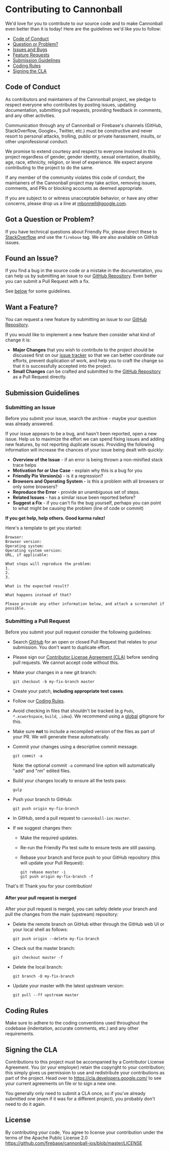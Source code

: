 # Contributing to Cannonball

We'd love for you to contribute to our source code and to make Cannonball even better than it is today! Here are the guidelines we'd like you to follow:

 - [Code of Conduct](#coc)
 - [Question or Problem?](#question)
 - [Issues and Bugs](#issue)
 - [Feature Requests](#feature)
 - [Submission Guidelines](#submit)
 - [Coding Rules](#rules)
 - [Signing the CLA](#cla)

## <a name="coc"></a> Code of Conduct

  As contributors and maintainers of the Cannonball project, we pledge to respect everyone who contributes by posting issues, updating documentation, submitting pull requests, providing feedback in comments, and any other activities.

  Communication through any of Cannonball or Firebase's channels (GitHub, StackOverflow, Google+, Twitter, etc.) must be constructive and never resort to personal attacks, trolling, public or private harassment, insults, or other unprofessional conduct.

  We promise to extend courtesy and respect to everyone involved in this project regardless of gender, gender identity, sexual orientation, disability, age, race, ethnicity, religion, or level of experience. We expect anyone contributing to the project to do the same.

  If any member of the community violates this code of conduct, the maintainers of the Cannonball project may take action, removing issues, comments, and PRs or blocking accounts as deemed appropriate.

  If you are subject to or witness unacceptable behavior, or have any other concerns, please drop us a line at mbonnell@google.com.

## <a name="question"></a> Got a Question or Problem?

  If you have technical questions about Friendly Pix, please direct these to [StackOverflow][stackoverflow] and use the `firebase` tag. We are also available on GitHub issues.

## <a name="issue"></a> Found an Issue?
  If you find a bug in the source code or a mistake in the documentation, you can help us by
  submitting an issue to our [GitHub Repository][github]. Even better you can submit a Pull Request
  with a fix.

  See [below](#submit) for some guidelines.

## <a name="feature"></a> Want a Feature?
  You can request a new feature by submitting an issue to our [GitHub Repository][github].

  If you would like to implement a new feature then consider what kind of change it is:

  * **Major Changes** that you wish to contribute to the project should be discussed first on our
  [issue tracker][github] so that we can better coordinate our efforts, prevent
  duplication of work, and help you to craft the change so that it is successfully accepted into the
  project.
  * **Small Changes** can be crafted and submitted to the [GitHub Repository][github] as a Pull Request directly.

## <a name="submit"></a> Submission Guidelines
### Submitting an Issue
  Before you submit your issue, search the archive - maybe your question was already answered.

  If your issue appears to be a bug, and hasn't been reported, open a new issue.
  Help us to maximize the effort we can spend fixing issues and adding new
  features, by not reporting duplicate issues.  Providing the following information will increase the
  chances of your issue being dealt with quickly:

  * **Overview of the Issue** - if an error is being thrown a non-minified stack trace helps
  * **Motivation for or Use Case** - explain why this is a bug for you
  * **Friendly Pix Version(s)** - is it a regression?
  * **Browsers and Operating System** - is this a problem with all browsers or only some browsers?
  * **Reproduce the Error** - provide an unambiguous set of steps.
  * **Related Issues** - has a similar issue been reported before?
  * **Suggest a Fix** - if you can't fix the bug yourself, perhaps you can point to what might be causing the problem (line of code or commit)

  **If you get help, help others. Good karma rulez!**

  Here's a template to get you started:

  ```
  Browser:
  Browser version:
  Operating system:
  Operating system version:
  URL, if applicable:

  What steps will reproduce the problem:
  1.
  2.
  3.

  What is the expected result?

  What happens instead of that?

  Please provide any other information below, and attach a screenshot if possible.
  ```

### Submitting a Pull Request

  Before you submit your pull request consider the following guidelines:

  * Search [GitHub](https://github.com/firebase/cannonball-ios/pulls) for an open or closed Pull Request
    that relates to your submission. You don't want to duplicate effort.
  * Please sign our [Contributor License Agreement (CLA)](#cla) before sending pull
    requests. We cannot accept code without this.
  * Make your changes in a new git branch:

       ```shell
       git checkout -b my-fix-branch master
      ```
  * Create your patch, **including appropriate test cases**.
  * Follow our [Coding Rules](#rules).
  * Avoid checking in files that shouldn't be tracked (e.g `Pods`, `*.xcworkspace`, `build`, `.idea`). We recommend using a [global](#global-gitignore) gitignore for this.
  * Make sure **not** to include a recompiled version of the files as part of your PR. We will generate these automatically.
  * Commit your changes using a descriptive commit message.

       ```shell
       git commit -a
       ```
    Note: the optional commit `-a` command line option will automatically "add" and "rm" edited files.

  * Build your changes locally to ensure all the tests pass:

      ```shell
     gulp
      ```

  * Push your branch to GitHub:

      ```shell
      git push origin my-fix-branch
      ```
  * In GitHub, send a pull request to `cannonball-ios:master`.
  * If we suggest changes then:
    * Make the required updates.
    * Re-run the Friendly Pix test suite to ensure tests are still passing.
    * Rebase your branch and force push to your GitHub repository (this will update your Pull Request):

      ```shell
      git rebase master -i
      git push origin my-fix-branch -f
      ```

  That's it! Thank you for your contribution!

#### After your pull request is merged

  After your pull request is merged, you can safely delete your branch and pull the changes
  from the main (upstream) repository:

  * Delete the remote branch on GitHub either through the GitHub web UI or your local shell as follows:

      ```shell
      git push origin --delete my-fix-branch
      ```

  * Check out the master branch:

      ```shell
      git checkout master -f
      ```

  * Delete the local branch:

      ```shell
      git branch -D my-fix-branch
      ```

  * Update your master with the latest upstream version:

      ```shell
      git pull --ff upstream master
      ```

## <a name="rules"></a> Coding Rules

Make sure to adhere to the coding conventions used throughout the codebase
(indentation, accurate comments, etc.) and any other requirements.

## <a name="cla"></a> Signing the CLA

Contributions to this project must be accompanied by a Contributor License
Agreement. You (or your employer) retain the copyright to your contribution;
this simply gives us permission to use and redistribute your contributions as
part of the project. Head over to <https://cla.developers.google.com/> to see
your current agreements on file or to sign a new one.

You generally only need to submit a CLA once, so if you've already submitted one
(even if it was for a different project), you probably don't need to do it
again.

## License

By contributing your code, You agree to license your contribution under the terms of the Apache Public License 2.0
https://github.com/firebase/cannonball-ios/blob/master/LICENSE

[github]: https://github.com/firebase/cannonball-ios
[google-cla]: https://cla.developers.google.com
[stackoverflow]: http://stackoverflow.com/questions/tagged/firebase
[global-gitignore]: https://help.github.com/articles/ignoring-files/#create-a-global-gitignore

